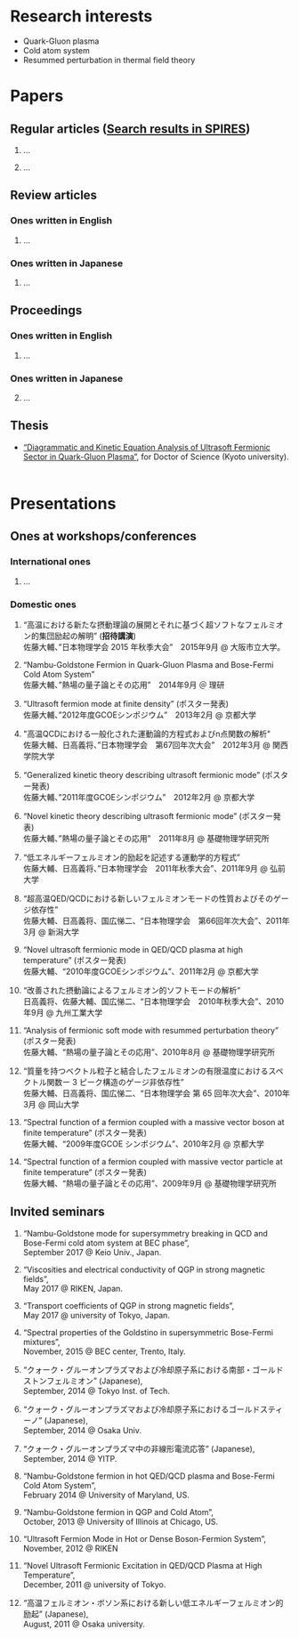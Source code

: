 # Research interests
- Quark-Gluon plasma
- Cold atom system
- Resummed perturbation in thermal field theory

# Papers
## Regular articles ([Search results in SPIRES](https://inspirehep.net/literature?sort=mostrecent&size=25&page=1&q=find%20a%20d.%20satow))
1. ...

2. ...



## Review articles
### Ones written in English
1. ...

### Ones written in Japanese

1. ...

## Proceedings
### Ones written in English
1. ...

### Ones written in Japanese
2. ...

## Thesis
- [“Diagrammatic and Kinetic Equation Analysis of Ultrasoft Fermionic Sector in Quark-Gluon Plasma”](https://arxiv.org/abs/1303.6698), for Doctor of Science (Kyoto university). 　　　　　　　　

# Presentations
## Ones at workshops/conferences
### International ones
1. ...

### Domestic ones
1. “高温における新たな摂動理論の展開とそれに基づく超ソフトなフェルミオン的集団励起の解明” (**招待講演**)  
佐藤大輔、”日本物理学会 2015 年秋季大会”　2015年9月 @ 大阪市立大学。 

2. “Nambu-Goldstone Fermion in Quark-Gluon Plasma and Bose-Fermi Cold Atom System”  
佐藤大輔、”熱場の量子論とその応用”　2014年9月 ＠ 理研

3. “Ultrasoft fermion mode at finite density” (ポスター発表)  
佐藤大輔、”2012年度GCOEシンポジウム”　2013年2月 @ 京都大学

4. "高温QCDにおける一般化された運動論的方程式およびn点関数の解析"  
佐藤大輔、日高義将、”日本物理学会　第67回年次大会”　2012年3月 @ 関西学院大学

5. “Generalized kinetic theory describing ultrasoft fermionic mode” (ポスター発表)  
佐藤大輔、”2011年度GCOEシンポジウム”　2012年2月 @ 京都大学　

6. “Novel kinetic theory describing ultrasoft fermionic mode” (ポスター発表)  
佐藤大輔、”熱場の量子論とその応用”　2011年8月 @ 基礎物理学研究所

7. “低エネルギーフェルミオン的励起を記述する運動学的方程式”  
佐藤大輔、日高義将、”日本物理学会　2011年秋季大会”、2011年9月 @ 弘前大学

8. “超高温QED/QCDにおける新しいフェルミオンモードの性質およびそのゲージ依存性”  
佐藤大輔、日高義将、国広悌二、“日本物理学会　第66回年次大会”、2011年3月 @ 新潟大学

9. “Novel ultrasoft fermionic mode in QED/QCD plasma at high temperature” (ポスター発表)  
佐藤大輔、“2010年度GCOEシンポジウム”、2011年2月 @ 京都大学

10. “改善された摂動論によるフェルミオン的ソフトモードの解析”  
日高義将、佐藤大輔、国広悌二、“日本物理学会　2010年秋季大会”、2010年9月 @ 九州工業大学

11. “Analysis of fermionic soft mode with resummed perturbation theory” (ポスター発表)  
佐藤大輔、“熱場の量子論とその応用”、2010年8月 @ 基礎物理学研究所

12. “質量を持つベクトル粒子と結合したフェルミオンの有限温度におけるスペクトル関数ー 3 ピーク構造のゲージ非依存性”  
佐藤大輔、日高義将、国広悌二、“日本物理学会 第 65 回年次大会”、2010年3月 @ 岡山大学

13. “Spectral function of a fermion coupled with a massive vector boson at finite temperature” (ポスター発表)  
佐藤大輔、“2009年度GCOE シンポジウム”、2010年2月 @ 京都大学

14. “Spectral function of a fermion coupled with massive vector particle at finite temperature” (ポスター発表)  
佐藤大輔、“熱場の量子論とその応用”、2009年9月 @ 基礎物理学研究所

## Invited seminars

1. “Nambu-Goldstone mode for supersymmetry breaking in QCD and Bose-Fermi cold atom system at BEC phase”,  
September 2017 @ Keio Univ., Japan.

2. “Viscosities and electrical conductivity of QGP in strong magnetic fields”,  
May 2017 @ RIKEN, Japan.

3. “Transport coefficients of QGP in strong magnetic fields”,  
May 2017 @ university of Tokyo, Japan.

4. “Spectral properties of the Goldstino in supersymmetric Bose-Fermi mixtures”,  
November, 2015 @ BEC center, Trento, Italy.

5. “クォーク・グルーオンプラズマおよび冷却原子系における南部・ゴールドストンフェルミオン” (Japanese),  
September, 2014 @ Tokyo Inst. of Tech.

6. “クォーク・グルーオンプラズマおよび冷却原子系におけるゴールドスティーノ” (Japanese),  
September, 2014 @ Osaka Univ.

7. “クォーク・グルーオンプラズマ中の非線形電流応答” (Japanese),  
September, 2014 @ YITP.

8. “Nambu-Goldstone fermion in hot QED/QCD plasma and Bose-Fermi Cold Atom System”,  
February 2014 @ University of Maryland, US.

9. “Nambu-Goldstone fermion in QGP and Cold Atom”,  
October, 2013 @ University of Illinois at Chicago, US.

10. “Ultrasoft Fermion Mode in Hot or Dense Boson-Fermion System”,  
November, 2012 @ RIKEN

11. “Novel Ultrasoft Fermionic Excitation in QED/QCD Plasma at High Temperature”,  
December, 2011 @ university of Tokyo.

12. “高温フェルミオン・ボソン系における新しい低エネルギーフェルミオン的励起” (Japanese),  
August, 2011 @ Osaka university.

